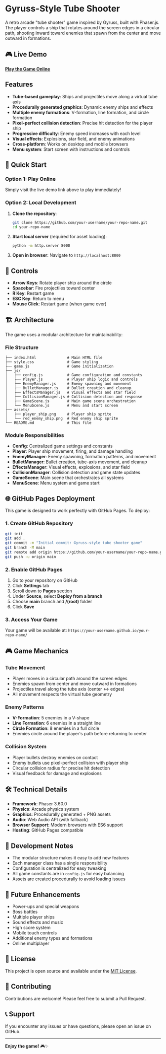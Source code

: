 # Gyruss-Style Tube Shooter

A retro arcade "tube shooter" game inspired by Gyruss, built with Phaser.js. The player controls a ship that rotates around the screen edges in a circular path, shooting inward toward enemies that spawn from the center and move outward in formations.

## 🎮 Live Demo

**[Play the Game Online](https://your-username.github.io/your-repo-name/)**

## Features

- **Tube-based gameplay**: Ships and projectiles move along a virtual tube axis
- **Procedurally generated graphics**: Dynamic enemy ships and effects
- **Multiple enemy formations**: V-formation, line formation, and circle formation
- **Pixel-perfect collision detection**: Precise hit detection for the player ship
- **Progressive difficulty**: Enemy speed increases with each level
- **Visual effects**: Explosions, star field, and enemy animations
- **Cross-platform**: Works on desktop and mobile browsers
- **Menu system**: Start screen with instructions and controls

## 🚀 Quick Start

### Option 1: Play Online
Simply visit the live demo link above to play immediately!

### Option 2: Local Development
1. **Clone the repository**:
   ```bash
   git clone https://github.com/your-username/your-repo-name.git
   cd your-repo-name
   ```

2. **Start local server** (required for asset loading):
   ```bash
   python -m http.server 8000
   ```

3. **Open in browser**:
   Navigate to `http://localhost:8000`

## 🎯 Controls

- **Arrow Keys**: Rotate player ship around the circle
- **Spacebar**: Fire projectiles toward center
- **R Key**: Restart game
- **ESC Key**: Return to menu
- **Mouse Click**: Restart game (when game over)

## 🏗️ Architecture

The game uses a modular architecture for maintainability:

### File Structure
```
├── index.html              # Main HTML file
├── style.css               # Game styling
├── game.js                 # Game initialization
├── js/
│   ├── config.js           # Game configuration and constants
│   ├── Player.js           # Player ship logic and controls
│   ├── EnemyManager.js     # Enemy spawning and movement
│   ├── BulletManager.js    # Bullet creation and cleanup
│   ├── EffectsManager.js   # Visual effects and star field
│   ├── CollisionManager.js # Collision detection and response
│   ├── GameScene.js        # Main game scene orchestration
│   └── MenuScene.js        # Menu and start screen
├── assets/
│   ├── player_ship.png     # Player ship sprite
│   └── red_enemy_ship.png  # Red enemy ship sprite
└── README.md               # This file
```

### Module Responsibilities
- **Config**: Centralized game settings and constants
- **Player**: Player ship movement, firing, and damage handling
- **EnemyManager**: Enemy spawning, formation patterns, and movement
- **BulletManager**: Bullet creation, tube-axis movement, and cleanup
- **EffectsManager**: Visual effects, explosions, and star field
- **CollisionManager**: Collision detection and game state updates
- **GameScene**: Main scene that orchestrates all systems
- **MenuScene**: Menu system and game start

## 🌐 GitHub Pages Deployment

This game is designed to work perfectly with GitHub Pages. To deploy:

### 1. Create GitHub Repository
```bash
git init
git add .
git commit -m "Initial commit: Gyruss-style tube shooter game"
git branch -M main
git remote add origin https://github.com/your-username/your-repo-name.git
git push -u origin main
```

### 2. Enable GitHub Pages
1. Go to your repository on GitHub
2. Click **Settings** tab
3. Scroll down to **Pages** section
4. Under **Source**, select **Deploy from a branch**
5. Choose **main** branch and **/(root)** folder
6. Click **Save**

### 3. Access Your Game
Your game will be available at:
`https://your-username.github.io/your-repo-name/`

## 🎮 Game Mechanics

### Tube Movement
- Player moves in a circular path around the screen edges
- Enemies spawn from center and move outward in formations
- Projectiles travel along the tube axis (center ↔ edges)
- All movement respects the virtual tube geometry

### Enemy Patterns
- **V-Formation**: 5 enemies in a V-shape
- **Line Formation**: 6 enemies in a straight line
- **Circle Formation**: 8 enemies in a full circle
- Enemies circle around the player's path before returning to center

### Collision System
- Player bullets destroy enemies on contact
- Enemy bullets use pixel-perfect collision with player ship
- Circular collision radius for precise hit detection
- Visual feedback for damage and explosions

## 🛠️ Technical Details

- **Framework**: Phaser 3.60.0
- **Physics**: Arcade physics system
- **Graphics**: Procedurally generated + PNG assets
- **Audio**: Web Audio API (with fallback)
- **Browser Support**: Modern browsers with ES6 support
- **Hosting**: GitHub Pages compatible

## 🔧 Development Notes

- The modular structure makes it easy to add new features
- Each manager class has a single responsibility
- Configuration is centralized for easy tweaking
- All game constants are in `config.js` for easy balancing
- Assets are created procedurally to avoid loading issues

## 🚀 Future Enhancements

- Power-ups and special weapons
- Boss battles
- Multiple player ships
- Sound effects and music
- High score system
- Mobile touch controls
- Additional enemy types and formations
- Online multiplayer

## 📄 License

This project is open source and available under the [MIT License](LICENSE).

## 🤝 Contributing

Contributions are welcome! Please feel free to submit a Pull Request.

## 📞 Support

If you encounter any issues or have questions, please open an issue on GitHub.

---

**Enjoy the game!** 🎮✨ 